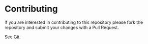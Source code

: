 # Contributing

If you are interested in contributing to this repository
please fork the repository and submit your changes with
a Pull Request.

See [Git](docs/Git.md).
